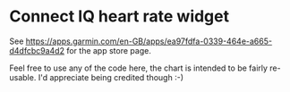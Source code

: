 # Connect IQ heart rate widget
See https://apps.garmin.com/en-GB/apps/ea97fdfa-0339-464e-a665-d4dfcbc9a4d2 for the app store page.

Feel free to use any of the code here, the chart is intended to be fairly re-usable.
I'd appreciate being credited though :-)
